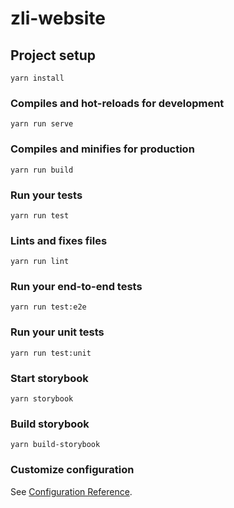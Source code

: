 # zli-website

## Project setup

```
yarn install
```

### Compiles and hot-reloads for development

```
yarn run serve
```

### Compiles and minifies for production

```
yarn run build
```

### Run your tests

```
yarn run test
```

### Lints and fixes files

```
yarn run lint
```

### Run your end-to-end tests

```
yarn run test:e2e
```

### Run your unit tests

```
yarn run test:unit
```

### Start storybook

```
yarn storybook
```

### Build storybook

```
yarn build-storybook
```

### Customize configuration

See [Configuration Reference](https://cli.vuejs.org/config/).
